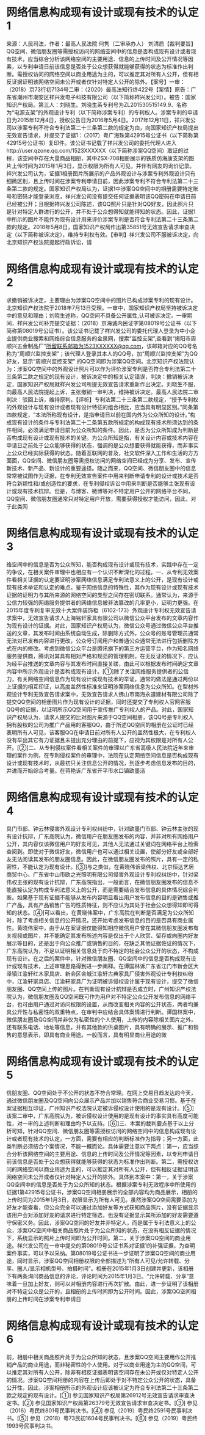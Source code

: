 # 网络信息构成现有设计或现有技术的认定1

 来源：人民司法，作者：最高人民法院 何隽（二审承办人） 刘清启【裁判要旨】QQ空间、微信朋友圈等需授权访问的网络空间中的信息是否构成现有设计或者现有技术，应当综合分析该网络空间的主要用途、信息的上传时间及公开情况等因素，以专利申请日前该信息是否处于公众想获得就能够获得的状态为标准作出判断。需授权访问的网络空间以商业用途为主的，可以推定其对所有人公开，但有相反证据证明该网络空间未公开或者仅针对特定人公开的除外。【案号】一审：（2018）京73行初7134号二审：（2020）最高法知行终422号【案情】原告：广东省潮州市潮安区祥兴发电子科技有限公司（以下简称祥兴发公司）。被告：国家知识产权局。第三人：刘晓生。刘晓生系专利号为ZL201530515149.9、名称为“电源支架”的外观设计专利（以下简称涉案专利）的专利权人。涉案专利的申请日为2015年12月4日，授权公告日为2016年5月4日。2017年12月11日，祥兴发公司以涉案专利不符合专利法第二十三条第二款的规定为由，向国家知识产权局提出无效宣告请求，并提交了证据1：（2017）粤广海珠第42915号公证书（以下简称第42915号公证书）复印件。该公证书记载了祥兴发公司的委托代理人进入http://user.qzone.qq.com/1523XXXXXX（以下简称涉案QQ空间）取证的过程，该空间中存在大量商品相册，其中ZSX-708相册展示的铁质仿海康支架的图片上传时间为2015年1月3日，显示权限为所有人可见，并伴有网友的询价记录。祥兴发公司认为，证据1相册图片所展示的产品外观设计与涉案专利外观设计只有细微区别，且上传时间在涉案专利申请日前，因此涉案专利不符合专利法第二十三条第二款的规定。国家知识产权局认为，证据1中涉案QQ空间中的相册需要特定账号和密码才能登录浏览，祥兴发公司没有提交任何证据表明该QQ密码在申请日前已经被公开；且根据祥兴发公司陈述，该QQ照片只是针对QQ好友，因此照片只是针对特定人群进行的公开，并不处于公众想得知就能得知的状态。因此，证据1中所示的图片不能作为现有设计用来评价涉案专利是否符合专利法第二十三条第二款的规定。2018年5月8日，国家知识产权局作出第35851号无效宣告请求审查决定（以下简称被诉决定），维持专利权有效。【审判】祥兴发公司不服被诉决定，向北京知识产权法院提起行政诉讼，请

# 网络信息构成现有设计或现有技术的认定2

求撤销被诉决定，主要理由为涉案QQ空间中的图片已构成涉案专利的现有设计。北京知识产权法院于2018年7月13日受理。一审中，国家知识产权局坚持被诉决定中的意见和理由；刘晓生述称，QQ空间不具备公开属性,认可被诉决定。一审期间，祥兴发公司补充提交证据：（2018）京海诚内民证字第08019号公证书（以下简称第08019号公证书）。该公证书记载了祥兴发公司的委托代理人登录为中小企业提供商业搜索和网络综合信息服务的金泉网，搜索“监控支架”,查看到“揭阳市周顺兴五金制品厂”所留联系邮箱为1523XXXXXX@qq.com，该邮箱对应的QQ号名称为“周顺兴监控支架”；该代理人登录其本人的QQ号，加“周顺兴监控支架”为QQ好友，显示“周顺兴监控支架” 的QQ空间即为涉案QQ空间。北京知识产权法院认为：涉案QQ空间中的外观设计照片可以作为评价涉案专利是否符合专利法第二十三条第二款之规定的现有设计，被诉决定中的相关认定错误，判决：撤销被诉决定，国家知识产权局就祥兴发公司所提无效宣告请求重新作出决定。刘晓生不服，向最高人民法院提起上诉，主张撤销一审判决，维持被诉决定。最高人民法院二审判决：驳回上诉，维持原判。【评析】专利法第二十三条第二款规定，“授予专利权的外观设计与现有设计或者现有设计特征的组合相比，应当具有明显区别。”同条第四款规定，“本法所称现有设计，是指申请日以前在国内外为公众所知的设计。”构成现有设计的条件与专利法第二十二条第五款所规定的构成现有技术所须达到的条件相同，必须满足申请日前为公众所知的条件。因此，是否为公众所知成为判断是否构成现有设计或现有技术的关键。为公众所知是指，有关设计内容或技术内容在申请日之前处于公众能够获得的状态，强调的是公众想要获得就能获得，而非事实上公众已经实际获得的状态。随着互联网的普及，社交软件深入工作和生活的方方面面，QQ空间、微信朋友圈等需授权访问的网络空间已经成为分享、发布、宣传新技术、新产品、新设计的重要途径。随之而来，QQ空间、微信朋友圈中的信息常常被试图作为证据，在专利无效宣告案件中用来判断申请专利的设计或技术是否符合新颖性和/或创造性的要求，在专利侵权诉讼中用来判断是否能够主张现有设计或现有技术抗辩。但是，与博客、微博等对不特定用户公开的网络平台不同，QQ空间、微信朋友圈通常只对特定用户开放，需要获得授权才能访问，因此，对于此类网

# 网络信息构成现有设计或现有技术的认定3

络空间中的信息是否为公众所知，能否构成现有设计或现有技术，实践中存在一定的争议，在相关案件审理中也相应有一个认识不断深化的过程。一、从专利无效案件看相关证据的认定要证明涉案网络信息满足专利法意义上的公开，是现有设计或现有技术举证和认定的难点。鉴于网络信息的特殊性，其作为现有设计或现有技术证据的证明力与其所来源的网络空间的类型之间存在密切联系。通常认为，来源于公信力较强的网络服务提供者的网络信息被非法篡改的几率更小，证明力更强。在2015年度专利复审无效十大案件装饰柜（6102-173）外观设计专利权无效宣告请求案中，无效宣告请求人上海铭轩家具有限公司以微信公众平台发布的文章内容作为现有设计的证据。对此，国家知识产权局认为，微信公众号通过微信公众平台推送的文章，其发布时间由系统自动生成，除删除方式外，公众号的账号管理员通常无法对已发布内容进行更改，公众号订阅用户和普通公众通常无法进行包括删除方式在内的修改。考虑到微信公众平台是腾讯旗下的第三方运营平台，作为知名网络服务提供商，腾讯对其具有相对严格和规范的管理机制，在无反证的情况下，应认为经平台推送的文章内容与其发布时间直接关联，由此可以根据发布时间确定文章内容中所示外观设计是否构成现有设计。[①]除了关注网络服务提供者的公信力，有关网络空间信息作为现有设计或现有技术的举证，通常的做法是通过两份以上证据的相互印证，以高度盖然性标准来证明涉案网络信息为公众所知。在型材外观设计专利无效宣告请求案中，无效宣告请求人佛山市南海永道建材有限公司除了提交QQ空间的相册图片作为现有设计的证据，同时还提交了专利权人官网客服QQ号的证据，以证明所示QQ空间用于宣传推广专利权人的产品。对此，国家知识产权局认为，请求人提交的比对图片来源于QQ空间相册，该QQ号是专利权人拥有股权的公司为推广产品用的客服QQ，由于所述QQ空间的相册在公证时已经表明所有人可见，该客服QQ在申请日前对所有人公开的盖然性极大，在专利权人没有举出其它有力证据且未提出充分理由的前提下，应视为其权限是对所有人公开。[②]二、从专利侵权案件看相关案件的审理以广东省高级人民法院近年来审理的案件为例，在专利侵权案件的审理中，法院在认定网络空间信息是否构成现有设计或现有技术时，从最初只关注信息公开的情况，到逐步考虑信息发布的目的，并进而开始综合考量。在蒋艳诉广东省开平市水口镇欧墨洁

# 网络信息构成现有设计或现有技术的认定4

具门市部、钟云林侵害外观设计专利权纠纷中，针对欧墨门市部、钟云林主张的现有设计抗辩，广东高院认为，微信用户在朋友圈发布的内容，并非对所有网络用户公开，其内容仅该微信用户的好友可见，其他人无法通过关键词在网络平台上检索查阅到。即使对于微信好友，微信用户也可以通过相关设置，使部分好友或全部好友无法阅读其发布的朋友圈信息。因此，在微信朋友圈发布的照片，具有一定的私密性，不能认定为现有设计。[③]与之类似，在黄晓伟诉梁伟权、北京恒达艺居商贸中心、广东省中山市欧之光照明有限公司侵害外观设计专利权纠纷中，针对梁伟权主张的现有设计抗辩，广东高院指出，一般而言，在微信朋友圈发布的信息不能直接认定为构成专利法意义上的公开，而是需要结合发布信息的具体情况综合判断。如果基于现有证据不能够从发布内容明显看出用户发布信息的目的是销售或推广产品，具有产品销售广告的性质特征，则不应认为其处于社会公众想得知即可得知的状态。[④]可以看出，在黄晓伟案中，广东高院在判断是否满足为公众所知时，除了考虑相关信息的公开情况，还开始考虑发布信息的目的是否具有商业属性。黄晓伟案中，由于从在案证据仅能得知相应微信用户曾在其微信朋友圈发布有关视频或图片，并不能确定其发布所述内容是仅出于个人欣赏、留存或向圈内好友展示等目的，还是出于向公众推广或销售的目的，在缺乏其他证据佐证的情况下，广东高院认为，不足以证明相关信息处于向不特定的社会公众公开的状态，不构成现有设计。在之后的案件中，针对微信朋友圈、QQ空间中的信息是否构成现有设计或现有技术，上述审理思路得到进一步阐释。在谭国林诉广东省江门市新会区大泽镇江渝轩红木家具店、新会区会城江渝轩古典家具厂侵害外观设计专利权纠纷中，江渝轩家具店、江渝轩家具厂为证明被诉侵权设计属于现有设计，提交了微信朋友圈、QQ空间上传的图片。在判断现有设计抗辩是否成立时，广州知识产权法院认为，微信朋友圈及QQ空间既可作为用户对不特定公众公开发布信息的网络平台，也可由用户通过对访问权限的设置，从而改变相关内容的公开状态，两者均兼具公开性与私密性的双重特点，在审判中应结合具体案情进行判断。谭国林案中，微信朋友圈及QQ空间并非仅为私密性的个人使用，上传的内容除相关图片之外，还有联系电话、地址等信息，并有其他款的供桌图片，具有明确的展示、推广和销售的意思表示，即具有商业用途。一般而言，具有明显商业用途的微

# 网络信息构成现有设计或现有技术的认定5

信朋友圈、QQ空间处于不公开的状态不符合常理。在网上交易日趋发达的今天，通过微信朋友圈及QQ空间向公众展示产品并加以销售符合商业交易习惯。基于在案证据相互印证，广州知识产权法院认定被诉侵权设计使用的是现有设计。[⑤]该案二审中，广东高院认为，被诉侵权设计使用的是现有设计的事实具有高度可能性，对一审的上述判断和理由均予以支持。[⑥]三、本案的裁判要点基于以上分析可知，针对QQ空间、微信朋友圈等需授权访问的网络空间中的信息构成现有设计或者现有技术的认定，一方面，需要有相应的判断标准作为指导；另一方面，此类判断必须结合个案情况，不能一概而论。具体需要注意以下两点：第一，应当综合分析该网络空间的主要用途、信息的上传时间及公开情况等因素，以专利申请日前该信息是否处于公众想获得就能够获得的状态为标准作出判断。第二，需授权访问的网络空间以商业用途为主的，可以推定其对所有人公开，但有相反证据证明该网络空间未公开或者仅针对特定人公开的除外。具体到本案中：第一，关于涉案QQ空间中的信息是否处于为公众所知的状态。根据涉案专利无效程序中所使用的证据1第42915号公证书，涉案QQ空间相册展示的全部内容均为商品展示，相册的上传时间为2015年1月3日，权限显示为所有人可见。虽然涉案QQ空间需要添加为好友才能查看，但公众完全可以通过添加好友等方式获知商品照片，没有证据显示该用户会对添加好友的请求进行特定筛选，也没有证据显示其所添加的好友需要遵守保密义务。因此，涉案QQ空间的好友并非特定人，而是属于专利法意义上的公众，涉案QQ空间中相关商品照片处于为公众所知的状态，在没有相反证据的情况下，系统显示的照片上传时间即为公开时间。第二，关于涉案QQ空间的商业用途。祥兴发公司在一审中提交的第08019号公证书系对证据1的补强证据，为查明案件事实，可以予以采纳。第08019号公证书进一步证明了涉案QQ空间的商业用途，同时显示，涉案QQ空间相册权限的全部描述为“所有人可见/允许转载、分享、圈人/显示相机型号、拍摄时间”。相册在2015年1月3日创建并更新，该相册下有两条询问商品信息的评论，评论时间为2015年1月3日。“允许转载、分享”意味着一旦加上好友，则可以对相册内容进行再次扩散。由此，进一步证明了该相册对不特定公众是公开的，且相册的上传时间即为公开时间。因此，涉案QQ空间相册的上传时间在涉案专利申请日

# 网络信息构成现有设计或现有技术的认定6

前，相册中相关商品照片处于为公众所知的状态，且涉案QQ空间主要用作公开推销产品的商业用途，而非秘密性的个人使用。对于以商业用途为主的QQ空间，可以推定其对所有人公开，除非有相反证据表明该空间存在未公开或仅对特定人公开的情况。涉案QQ空间相册的内容在上传后即处于对不特定公众公开的状态，具备公开性，因此，涉案相册所示的外观设计应该被认定为符合专利法第二十三条第二款之规定的现有设计。[①] 参见国家知识产权局第26912号无效宣告请求审查决定书。[②] 参见国家知识产权局第26379号无效宣告请求审查决定书。[③] 参见（2016）粤民终801号民事判决书。[④] 参见（2019）粤民终2591号民事判决书。[⑤] 参见（2018）粤73民初1604号民事判决书。[⑥] 参见（2019）粤民终1993号民事判决书。

